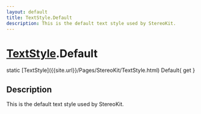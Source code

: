 ```yaml
---
layout: default
title: TextStyle.Default
description: This is the default text style used by StereoKit.
---
```

# [TextStyle]({{site.url}}/Pages/StereoKit/TextStyle.html).Default

<div class='signature' markdown='1'>
static [TextStyle]({{site.url}}/Pages/StereoKit/TextStyle.html) Default{ get }
</div>

## Description
This is the default text style used by StereoKit.

